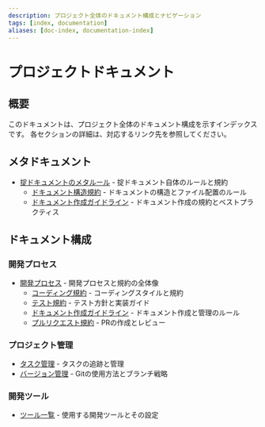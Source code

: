```yaml
---
description: プロジェクト全体のドキュメント構成とナビゲーション
tags: [index, documentation]
aliases: [doc-index, documentation-index]
---
```


# プロジェクトドキュメント

## 概要

このドキュメントは、プロジェクト全体のドキュメント構成を示すインデックスです。
各セクションの詳細は、対応するリンク先を参照してください。

## メタドキュメント

- [掟ドキュメントのメタルール](meta.md) - 掟ドキュメント自体のルールと規約
  - [ドキュメント構造規約](meta/documentation/structure.md) - ドキュメントの構造とファイル配置のルール
  - [ドキュメント作成ガイドライン](meta/documentation/guidelines.md) - ドキュメント作成の規約とベストプラクティス

## ドキュメント構成

### 開発プロセス

- [開発プロセス](development.md) - 開発プロセスと規約の全体像
  - [コーディング規約](development/coding.md) - コーディングスタイルと規約
  - [テスト規約](development/testing.md) - テスト方針と実装ガイド
  - [ドキュメント作成ガイドライン](development/document.md) - ドキュメント作成と管理のルール
  - [プルリクエスト規約](development/pull-request.md) - PRの作成とレビュー

### プロジェクト管理

- [タスク管理](task-management.md) - タスクの追跡と管理
- [バージョン管理](version-control.md) - Gitの使用方法とブランチ戦略

### 開発ツール

- [ツール一覧](tools.md) - 使用する開発ツールとその設定
